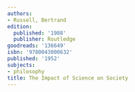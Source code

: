 ```yaml
---
authors:
- Russell, Bertrand
edition:
  published: '1988'
  publisher: Routledge
goodreads: '136649'
isbn: '9780043000632'
published: '1952'
subjects:
- philosophy
title: The Impact of Science on Society
---
```


